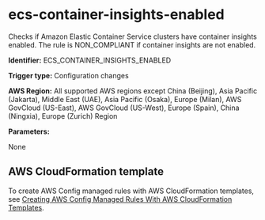 # ecs\-container\-insights\-enabled<a name="ecs-container-insights-enabled"></a>

Checks if Amazon Elastic Container Service clusters have container insights enabled\. The rule is NON\_COMPLIANT if container insights are not enabled\. 

**Identifier:** ECS\_CONTAINER\_INSIGHTS\_ENABLED

**Trigger type:** Configuration changes

**AWS Region:** All supported AWS regions except China \(Beijing\), Asia Pacific \(Jakarta\), Middle East \(UAE\), Asia Pacific \(Osaka\), Europe \(Milan\), AWS GovCloud \(US\-East\), AWS GovCloud \(US\-West\), Europe \(Spain\), China \(Ningxia\), Europe \(Zurich\) Region

**Parameters:**

None  

## AWS CloudFormation template<a name="w2aac12c31c27b9d233c15"></a>

To create AWS Config managed rules with AWS CloudFormation templates, see [Creating AWS Config Managed Rules With AWS CloudFormation Templates](aws-config-managed-rules-cloudformation-templates.md)\.